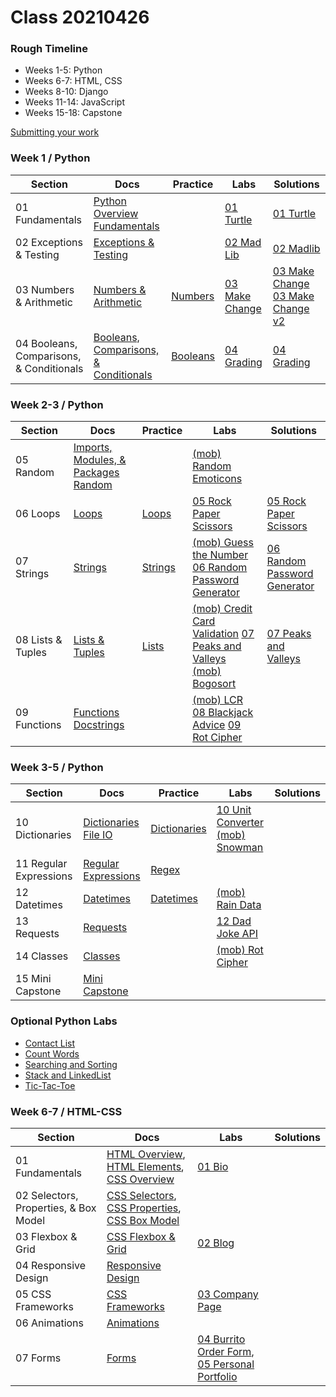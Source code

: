 # Class 20210426

### Rough Timeline

- Weeks 1-5: Python
- Weeks 6-7: HTML, CSS
- Weeks 8-10: Django
- Weeks 11-14: JavaScript
- Weeks 15-18: Capstone

[Submitting your work](<0 General/Submitting Your Work.md>)

### Week 1 / Python

| Section                                  | Docs                                                                                                                                     | Practice                                                                             | Labs                                                                                | Solutions                                                                                                                                                  |
| ---------------------------------------- | ---------------------------------------------------------------------------------------------------------------------------------------- | ------------------------------------------------------------------------------------ | ----------------------------------------------------------------------------------- | ---------------------------------------------------------------------------------------------------------------------------------------------------------- |
| 01 Fundamentals                          | [Python Overview](<1 Python/01 Fundamentals/00 Python Overview.md>) [Fundamentals](<1 Python/01 Fundamentals/01 Fundamentals.md>)        |                                                                                      | [01 Turtle](<1 Python/01 Fundamentals/(lab01)Turtle.md>)                            | [01 Turtle](Code/anthony/python/lesson1/lab1_turtle_solution.py)                                                                                           |
| 02 Exceptions & Testing                  | [Exceptions & Testing](<1 Python/02 Exceptions & Testing/02 Exceptions & Testing.md>)                                                    |                                                                                      | [02 Mad Lib](<1 Python/02 Exceptions & Testing/(lab02)Mad Lib.md>)                  | [02 Madlib](Code/anthony/python/lesson2/lab2_madlibs_solution.py)                                                                                          |
| 03 Numbers & Arithmetic                  | [Numbers & Arithmetic](<1 Python/03 Numbers & Arithmetic/03 Numbers & Arithmetic.md>)                                                    | [Numbers](<1 Python/03 Numbers & Arithmetic/numbers_practice.py>)                    | [03 Make Change](<1 Python/03 Numbers & Arithmetic/(lab03)Make Change.md>)          | [03 Make Change](Code/anthony/python/lesson3/lab3_make_change_solution.py) [03 Make Change v2](Code/anthony/python/lesson3/lab3v2_make_change_solution.py) |
| 04 Booleans, Comparisons, & Conditionals | [Booleans, Comparisons, & Conditionals](<1 Python/04 Booleans, Comparisons, & Conditionals/04 Booleans, Comparisons, & Conditionals.md>) | [Booleans](<1 Python/04 Booleans, Comparisons, & Conditionals/booleans_practice.py>) | [04 Grading](<1 Python/04 Booleans, Comparisons, & Conditionals/(lab04)Grading.md>) | [04 Grading](Code/anthony/python/lesson4/lab4_grading_solution.py)                                                                                         |

### Week 2-3 / Python

| Section           | Docs                                                                                                                                | Practice                                                | Labs                                                                                                                                                                                                                                             | Solutions                                                                                |
| ----------------- | ----------------------------------------------------------------------------------------------------------------------------------- | ------------------------------------------------------- | ------------------------------------------------------------------------------------------------------------------------------------------------------------------------------------------------------------------------------------------------ | ---------------------------------------------------------------------------------------- |
| 05 Random         | [Imports, Modules, & Packages](<1 Python/05 Random/05 Imports, Modules, & Packages.md>) [Random](<1 Python/05 Random/06 Random.md>) |                                                         | [(mob) Random Emoticons](<1 Python/05 Random/(mob01)Random Emoticon Generator.md>)                                                                                                                                                               |                                                                                          |
| 06 Loops          | [Loops](<1 Python/06 Loops/07 While & For Loops.md>)                                                                                | [Loops](<1 Python/06 Loops/loops_practice.py>)          | [05 Rock Paper Scissors](<1 Python/06 Loops/(lab05)Rock Paper Scissors.md>)                                                                                                                                                                      | [05 Rock Paper Scissors](Code/anthony/python/lesson6/RPS.py)                             |
| 07 Strings        | [Strings](<1 Python/07 Strings/08 Strings.md>)                                                                                      | [Strings](<1 Python/07 Strings/strings_practice.py>)    | [(mob) Guess the Number](<1 Python/07 Strings/(mob02)Guess The Number.md>) [06 Random Password Generator](<1 Python/07 Strings/(lab06)Random Password Generator.md>)                                                                             | [06 Random Password Generator](Code/anthony/python/lesson7/random_password_generator.py) |
| 08 Lists & Tuples | [Lists & Tuples](<1 Python/08 Lists & Tuples/09 Lists & Tuples.md>)                                                                 | [Lists](<1 Python/08 Lists & Tuples/lists_practice.py>) | [(mob) Credit Card Validation](<1 Python/08 Lists & Tuples/(mob03)Credit Card Validation.md>) [07 Peaks and Valleys](<1 Python/08 Lists & Tuples/(lab07)Peaks and Valleys.md>) [(mob) Bogosort](<1 Python/08 Lists & Tuples/(mob04)Bogosort.md>) | [07 Peaks and Valleys](Code/anthony/python/lesson8/peaks_and_valleys_solution.py)        |
| 09 Functions      | [Functions](<1 Python/09 Functions/10 Functions.md>) [Docstrings](<1 Python/09 Functions/11 Docstrings.md>)                         |                                                         | [(mob) LCR](<1 Python/09 Functions/(mob05) LCR.md>) [08 Blackjack Advice](<1 Python/09 Functions/(lab08) Blackjack Advice.md>) [09 Rot Cipher](<1 Python/09 Functions/(lab09) Rot Cipher.md>)                                                    | [](Code/anthony/python/)                                                                 |

### Week 3-5 / Python

| Section                | Docs                                                                                                              | Practice                                                            | Labs                                                                                                                                     | Solutions                |
| ---------------------- | ----------------------------------------------------------------------------------------------------------------- | ------------------------------------------------------------------- | ---------------------------------------------------------------------------------------------------------------------------------------- | ------------------------ |
| 10 Dictionaries        | [Dictionaries](<1 Python/10 Dictionaries/12 Dictionaries.md>) [File IO](<1 Python/10 Dictionaries/13 File IO.md>) | [Dictionaries](<1 Python/10 Dictionaries/dictionaries_practice.py>) | [10 Unit Converter](<1 Python/10 Dictionaries/(lab10) Unit Converter.md>) [(mob) Snowman](<1 Python/10 Dictionaries/(mob06) Snowman.md>) | [](Code/anthony/python/) |
| 11 Regular Expressions | [Regular Expressions](<1 Python/11 Regular Expressions/14 Regular Expressions in Python.md>)                      | [Regex](<1 Python/11 Regular Expressions/regex_practice.py>)        |                                                                                                                                          | [](Code/anthony/python/) |
| 12 Datetimes           | [Datetimes](<1 Python/12 Datetimes/15 Datetimes.md>)                                                              | [Datetimes](<1 Python/12 Datetimes/datetimes_practice.py>)          | [(mob) Rain Data](<1 Python/12 Datetimes/(mob07) Rain Data.md>)                                                                          | [](Code/anthony/python/) |
| 13 Requests            | [Requests](<1 Python/13 Requests/16 Requests.md>)                                                                 |                                                                     | [12 Dad Joke API](<1 Python/13 Requests/(lab12) Dad Joke API.md>)                                                                        | [](Code/anthony/python/) |
| 14 Classes             | [Classes](<1 Python/14 Classes/14 Classes.md>)                                                                    |                                                                     | [(mob) Rot Cipher](<1 Python/14 Classes/(mob08)Rot Cipher Classes.md>)                                                                   | [](Code/anthony/python/) |
| 15 Mini Capstone       | [Mini Capstone](<1 Python/15 Mini Capstone/15 Mini Capstone.md>)                                                  |                                                                     |                                                                                                                                          | [](Code/anthony/python/) |

### Optional Python Labs

- [Contact List](<1 Python/Optional Labs/Contact List.md>)
- [Count Words](<1 Python/Optional Labs/Count Words.md>)
- [Searching and Sorting](<1 Python/Optional Labs/Searching and Sorting.md>)
- [Stack and LinkedList](<1 Python/Optional Labs/Stack and LinkedList.md>)
- [Tic-Tac-Toe](<1 Python/Optional Labs/Tic-Tac-Toe.md>)

### Week 6-7 / HTML-CSS

| Section                               | Docs                                                                                                                                                                                                                                                                              | Labs                                                                                                                                                           | Solutions                |
| ------------------------------------- | --------------------------------------------------------------------------------------------------------------------------------------------------------------------------------------------------------------------------------------------------------------------------------- | -------------------------------------------------------------------------------------------------------------------------------------------------------------- | ------------------------ |
| 01 Fundamentals                       | [HTML Overview](<2 HTML + CSS/01 Fundamentals/01 HTML Overview.md>), [HTML Elements](<2 HTML + CSS/01 Fundamentals/02 HTML Elements.md>), [CSS Overview](<2 HTML + CSS/01 Fundamentals/03 CSS Overview.md>)                                                                       | [01 Bio](<2 HTML + CSS/01 Fundamentals/(lab01) Bio.md>)                                                                                                        | [](Code/anthony/python/) |
| 02 Selectors, Properties, & Box Model | [CSS Selectors](<2 HTML + CSS/02 Selectors, Properties, & Box Model/04 CSS Selectors.md>), [CSS Properties](<2 HTML + CSS/02 Selectors, Properties, & Box Model/05 CSS Properties.md>), [CSS Box Model](<2 HTML + CSS/02 Selectors, Properties, & Box Model/06 CSS Box Model.md>) |                                                                                                                                                                | [](Code/anthony/python/) |
| 03 Flexbox & Grid                     | [CSS Flexbox & Grid](<2 HTML + CSS/03 Flexbox & Grid/07 CSS Flexbox + Grid.md>)                                                                                                                                                                                                   | [02 Blog](<2 HTML + CSS/03 Flexbox & Grid/(lab02) Blog.md>)                                                                                                    | [](Code/anthony/python/) |
| 04 Responsive Design                  | [Responsive Design](<2 HTML + CSS/04 Responsive Design/08 CSS Responsive Design.md>)                                                                                                                                                                                              |                                                                                                                                                                | [](Code/anthony/python/) |
| 05 CSS Frameworks                     | [CSS Frameworks](<2 HTML + CSS/05 CSS Frameworks/09 CSS Frameworks.md>)                                                                                                                                                                                                           | [03 Company Page](<2 HTML + CSS/05 CSS Frameworks/(lab03) Company.md>)                                                                                         | [](Code/anthony/python/) |
| 06 Animations                         | [Animations](<2 HTML + CSS/06 Animations/10 CSS Animations.md>)                                                                                                                                                                                                                   |                                                                                                                                                                | [](Code/anthony/python/) |
| 07 Forms                              | [Forms](<2 HTML + CSS/07 Forms/11 HTML Forms.md>)                                                                                                                                                                                                                                 | [04 Burrito Order Form](<2 HTML + CSS/07 Forms/(lab04) Burrito Order Form.md>), [05 Personal Portfolio](<2 HTML + CSS/07 Forms/(lab05) Personal Portfolio.md>) | [](Code/anthony/python/) |
